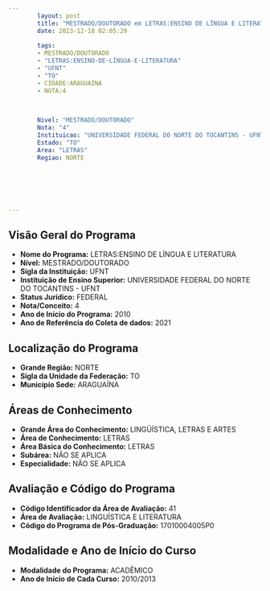 ```yaml
---
        layout: post
        title: "MESTRADO/DOUTORADO em LETRAS:ENSINO DE LÍNGUA E LITERATURA na UFNT  "
        date: 2023-12-18 02:05:29
     
        tags:
        - MESTRADO/DOUTORADO
        - "LETRAS:ENSINO-DE-LÍNGUA-E-LITERATURA"
        - "UFNT"
        - "TO"
        - CIDADE:ARAGUAÍNA
        - NOTA:4
        
       

        Nivel: "MESTRADO/DOUTORADO"
        Nota: "4"
        Instituicao: "UNIVERSIDADE FEDERAL DO NORTE DO TOCANTINS - UFNT"
        Estado: "TO"
        Area: "LETRAS"
        Regiao: NORTE
        
        
        
        
        
        
---
```

## Visão Geral do Programa
- **Nome do Programa:** LETRAS:ENSINO DE LÍNGUA E LITERATURA
- **Nível:** MESTRADO/DOUTORADO
- **Sigla da Instituição:** UFNT
- **Instituição de Ensino Superior:** UNIVERSIDADE FEDERAL DO NORTE DO TOCANTINS - UFNT
- **Status Jurídico:** FEDERAL
- **Nota/Conceito:** 4
- **Ano de Início do Programa:** 2010
- **Ano de Referência do Coleta de dados:** 2021

## Localização do Programa
- **Grande Região:** NORTE
- **Sigla da Unidade da Federação:** TO
- **Município Sede:** ARAGUAÍNA

## Áreas de Conhecimento
- **Grande Área do Conhecimento:** LINGÜÍSTICA, LETRAS E ARTES
- **Área de Conhecimento:** LETRAS
- **Área Básica do Conhecimento:** LETRAS
- **Subárea:** NÃO SE APLICA
- **Especialidade:** NÃO SE APLICA

## Avaliação e Código do Programa
- **Código Identificador da Área de Avaliação:** 41
- **Área de Avaliação:** LINGUÍSTICA E LITERATURA
- **Código do Programa de Pós-Graduação:** 17010004005P0


## Modalidade e Ano de Início do Curso
- **Modalidade do Programa:** ACADÊMICO
- **Ano de Início de Cada Curso:** 2010/2013
